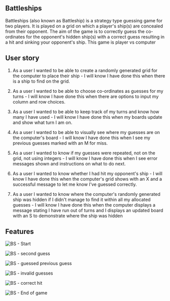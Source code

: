 ## Battleships
Battleships (also known as Battleship) is a strategy type guessing game for two players. It is played on a grid on which a player's ship(s) are concealed from their opponent. The aim of the game is to correctly guess the co-ordinates for the opponent's hidden ship(s) with a correct guess resulting in a hit and sinking your opponent's ship. This game is player vs computer

## User story 
1) As a user I wanted to be able to create a randomly generated grid for the computer to place their ship - I will know I have done this when there is a ship to find on the grid.

2) As a user I wanted to be able to choose co-ordinates as guesses for my turns - I will know I have done this when there are options to input my column and row choices.

3) As a user I wanted to be able to keep track of my turns and know how many I have used - I will know I have done this when my boards update and show what turn I am on.

4) As a user I wanted to be able to visually see where my guesses are on the computer's board - I will know I have done this when I see my previous guesses marked with an M for miss.

5) As a user I wanted to know if my guesses were repeated, not on the grid, not using integers - I will know I have done this when I see error messages shown and instructions on what to do next.

6) As a user I wanted to know whether I had hit my opponent's ship - I will know I have done this when the computer's grid shows with an X and a successful message to let me know I've guessed correctly.

7) As a user I wanted to know where the computer's randomly generated ship was hidden if I didn't manage to find it within all my allocated guesses - I will know I have done this when the computer displays a message stating I have run out of turns and I displays an updated board with an S to demonstrate where the ship was hidden 

## Features

![BS - Start](https://github.com/user-attachments/assets/266b5431-3d0e-48db-bd1e-a2e994080feb)

![BS - second guess](https://github.com/user-attachments/assets/1783f6be-b7d2-4d39-9260-e263ff96b88a)

![BS - guessed previous guess](https://github.com/user-attachments/assets/257807c1-a0d7-4fe9-84ed-555f2394275b)

![BS - invalid guesses](https://github.com/user-attachments/assets/69fa9542-baf2-44f0-8eef-e3fa39bc89eb)

![BS - correct hit](https://github.com/user-attachments/assets/16256b48-b892-4b4d-8b30-8b50b13e5c65)

![BS - End of game](https://github.com/user-attachments/assets/1fac3e97-2be8-4d4c-8eb5-93d793287987)




